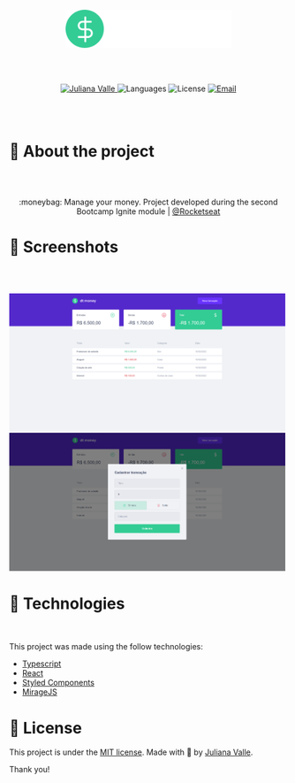<p align="center">
   <img src="./src/assets/logo.svg" alt="Dt money" width="300"/>
</p>
<br></br>

<p align="center">	
   <a href="https://www.linkedin.com/in/julianahvallefrasao/">
      <img alt="Juliana Valle" src="https://img.shields.io/badge/-JulianaValle-5965e0?style=flat&logo=Linkedin&logoColor=white" />
   </a>
  <img alt="Languages" src="https://img.shields.io/github/languages/count/LeonneBrito/dt.money?color=%235963C5" />
  <img alt="License" src="https://img.shields.io/github/license/LeonneBrito/dt.money?color=%235E69D7" />
  <a href="mailto:mfrasao@hotmail.com">
   <img alt="Email" src="https://img.shields.io/badge/-mfrasao%40hotmail.com-%23525DCB" />
  </a>
</p>

<br></br>
# 📌 About the project
<br></br>
<p align="center">
  :moneybag: Manage your money. Project developed during the second Bootcamp Ignite module | <a href="https://github.com/Rocketseat">@Rocketseat</a>
</p>

# 📸 Screenshots
<br></br>
<div aling="inline">
  <img src="./Captura%20de%20tela%202022-02-14%20174740.png" width="500px">
  <img src="./Captura%20de%20tela%202022-02-14%20174801.png" width="500px">
</div>

# 🚀 Technologies
<br></br>
This project was made using the follow technologies:

* [Typescript](https://www.typescriptlang.org/)      
* [React](https://reactjs.org/)      
* [Styled Components](https://styled-components.com/)
* [MirageJS](https://miragejs.com/)


# 📑 License

This project is under the [MIT license](./LICENSE).
Made with 💜 by [Juliana Valle](https://www.linkedin.com/in/julianahvallefrasao/). 

Thank you! 
